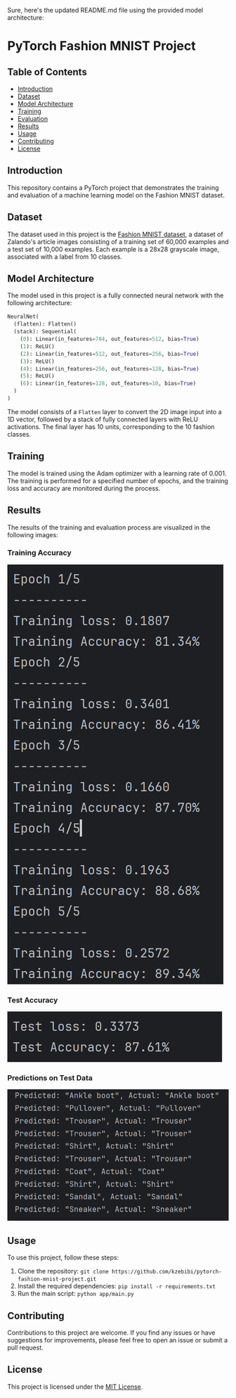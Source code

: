 Sure, here's the updated README.md file using the provided model architecture:

# PyTorch Fashion MNIST Project

## Table of Contents
- [Introduction](#introduction)
- [Dataset](#dataset)
- [Model Architecture](#model-architecture)
- [Training](#training)
- [Evaluation](#evaluation)
- [Results](#results)
- [Usage](#usage)
- [Contributing](#contributing)
- [License](#license)

## Introduction
This repository contains a PyTorch project that demonstrates the training and evaluation of a machine learning model on the Fashion MNIST dataset.

## Dataset
The dataset used in this project is the [Fashion MNIST dataset](https://github.com/zalandoresearch/fashion-mnist), a dataset of Zalando's article images consisting of a training set of 60,000 examples and a test set of 10,000 examples. Each example is a 28x28 grayscale image, associated with a label from 10 classes.

## Model Architecture
The model used in this project is a fully connected neural network with the following architecture:

```python
NeuralNet(
  (flatten): Flatten()
  (stack): Sequential(
    (0): Linear(in_features=784, out_features=512, bias=True)
    (1): ReLU()
    (2): Linear(in_features=512, out_features=256, bias=True)
    (3): ReLU()
    (4): Linear(in_features=256, out_features=128, bias=True)
    (5): ReLU()
    (6): Linear(in_features=128, out_features=10, bias=True)
  )
)
```

The model consists of a `Flatten` layer to convert the 2D image input into a 1D vector, followed by a stack of fully connected layers with ReLU activations. The final layer has 10 units, corresponding to the 10 fashion classes.

## Training
The model is trained using the Adam optimizer with a learning rate of 0.001. The training is performed for a specified number of epochs, and the training loss and accuracy are monitored during the process.


## Results
The results of the training and evaluation process are visualized in the following images:

### Training Accuracy
![train.png](images/train.png)

### Test Accuracy
![test.png](images/test.png)
### Predictions on Test Data
![predict.png](images/predict.png)

## Usage
To use this project, follow these steps:

1. Clone the repository: `git clone https://github.com/kzebibi/pytorch-fashion-mnist-project.git`
2. Install the required dependencies: `pip install -r requirements.txt`
3. Run the main script: `python app/main.py`

## Contributing
Contributions to this project are welcome. If you find any issues or have suggestions for improvements, please feel free to open an issue or submit a pull request.

## License
This project is licensed under the [MIT License](LICENSE).

